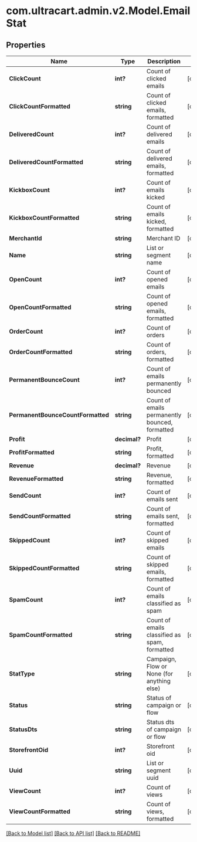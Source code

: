 # com.ultracart.admin.v2.Model.EmailStat
## Properties

Name | Type | Description | Notes
------------ | ------------- | ------------- | -------------
**ClickCount** | **int?** | Count of clicked emails | [optional] 
**ClickCountFormatted** | **string** | Count of clicked emails, formatted | [optional] 
**DeliveredCount** | **int?** | Count of delivered emails | [optional] 
**DeliveredCountFormatted** | **string** | Count of delivered emails, formatted | [optional] 
**KickboxCount** | **int?** | Count of emails kicked | [optional] 
**KickboxCountFormatted** | **string** | Count of emails kicked, formatted | [optional] 
**MerchantId** | **string** | Merchant ID | [optional] 
**Name** | **string** | List or segment name | [optional] 
**OpenCount** | **int?** | Count of opened emails | [optional] 
**OpenCountFormatted** | **string** | Count of opened emails, formatted | [optional] 
**OrderCount** | **int?** | Count of orders | [optional] 
**OrderCountFormatted** | **string** | Count of orders, formatted | [optional] 
**PermanentBounceCount** | **int?** | Count of emails permanently bounced | [optional] 
**PermanentBounceCountFormatted** | **string** | Count of emails permanently bounced, formatted | [optional] 
**Profit** | **decimal?** | Profit | [optional] 
**ProfitFormatted** | **string** | Profit, formatted | [optional] 
**Revenue** | **decimal?** | Revenue | [optional] 
**RevenueFormatted** | **string** | Revenue, formatted | [optional] 
**SendCount** | **int?** | Count of emails sent | [optional] 
**SendCountFormatted** | **string** | Count of emails sent, formatted | [optional] 
**SkippedCount** | **int?** | Count of skipped emails | [optional] 
**SkippedCountFormatted** | **string** | Count of skipped emails, formatted | [optional] 
**SpamCount** | **int?** | Count of emails classified as spam | [optional] 
**SpamCountFormatted** | **string** | Count of emails classified as spam, formatted | [optional] 
**StatType** | **string** | Campaign, Flow or None (for anything else) | [optional] 
**Status** | **string** | Status of campaign or flow | [optional] 
**StatusDts** | **string** | Status dts of campaign or flow | [optional] 
**StorefrontOid** | **int?** | Storefront oid | [optional] 
**Uuid** | **string** | List or segment uuid | [optional] 
**ViewCount** | **int?** | Count of views | [optional] 
**ViewCountFormatted** | **string** | Count of views, formatted | [optional] 


[[Back to Model list]](../README.md#documentation-for-models) [[Back to API list]](../README.md#documentation-for-api-endpoints) [[Back to README]](../README.md)

